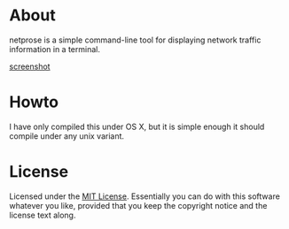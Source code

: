About
=====

netprose is a simple command-line tool for displaying network traffic information in a terminal.

[screenshot]

Howto
=====

I have only compiled this under OS X, but it is simple enough it should compile under any unix variant.

License
=======

Licensed under the [MIT License][license]. Essentially you can do with this
software whatever you like, provided that you keep the copyright notice and
the license text along.

[license]: http://www.opensource.org/licenses/mit-license.php
[screenshot]: https://raw.github.com/KittyMac/netprose/master/netprose.png

